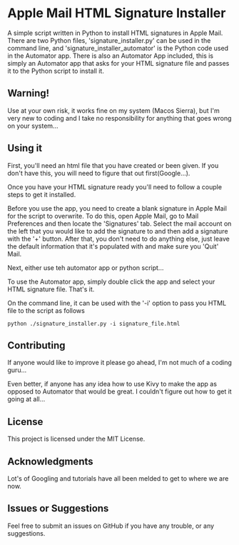 # Apple Mail HTML Signature Installer

A simple script written in Python to install HTML signatures in Apple Mail. There are two Python files, 'signature_installer.py' can be used in the command line, and 'signature_installer_automator' is the Python code used in the Automator app. There is also an Automator App included, this is simply an Automator app that asks for your HTML signature file and passes it to the Python script to install it.

## Warning!

Use at your own risk, it works fine on my system (Macos Sierra), but I'm very new to coding and I take no responsibility for anything that goes wrong on your system...

## Using it

First, you'll need an html file that you have created or been given. If you don't have this, you will need to figure that out first(Google...).

Once you have your HTML signature ready you'll need to follow a couple steps to get it installed.

Before you use the app, you need to create a blank signature in Apple Mail for the script to overwrite. To do this, open Apple Mail, go to Mail Preferences and then locate the 'Signatures' tab. Select the mail account on the left that you would like to add the signature to and then add a signature with the '+' button. After that, you don't need to do anything else, just leave the default information that it's populated with and make sure you 'Quit' Mail.

Next, either use teh automator app or python script...

To use the Automator app, simply double click the app and select your HTML signature file. That's it.

On the command line, it can be used with the '-i' option to pass you HTML file to the script as follows
```
python ./signature_installer.py -i signature_file.html
```

## Contributing

If anyone would like to improve it please go ahead, I'm not much of a coding guru...

Even better, if anyone has any idea how to use Kivy to make the app as opposed to Automator that would be great. I couldn't figure out how to get it going at all...


## License

This project is licensed under the MIT License.

## Acknowledgments

Lot's of Googling and tutorials have all been melded to get to where we are now.

## Issues or Suggestions

Feel free to submit an issues on GitHub if you have any trouble, or any suggestions.
